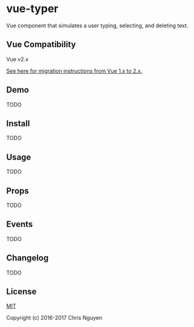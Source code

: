 # vue-typer
Vue component that simulates a user typing, selecting, and deleting text.

## Vue Compatibility
Vue v2.x

[See here for migration instructions from Vue 1.x to 2.x.](https://vuejs.org/v2/guide/migration.html)

## Demo
TODO

## Install
TODO

## Usage
TODO

## Props
TODO

## Events
TODO

## Changelog
TODO 

## License

[MIT](http://opensource.org/licenses/MIT)

Copyright (c) 2016-2017 Chris Nguyen
